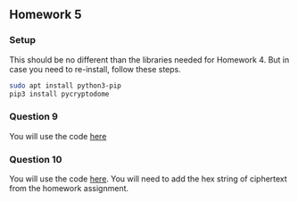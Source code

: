 ## Homework 5

### Setup

This should be no different than the libraries needed for Homework 4. But in case you need to re-install, follow these steps.

```bash
sudo apt install python3-pip
pip3 install pycryptodome
```

### Question 9

You will use the code [here](./homework5/generate_keys.py)

### Question 10

You will use the code [here](./homework5/rsa_decrypt.py). You will need to add the hex string of ciphertext from the homework assignment.
